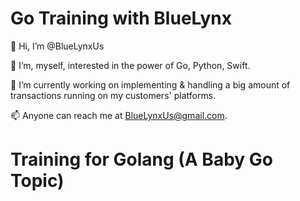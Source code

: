 # Go Training with BlueLynx

👋 Hi, I’m @BlueLynxUs

👀 I’m, myself, interested in the power of Go, Python, Swift.

🌱 I’m currently working on implementing & handling a big amount of transactions running on my customers' platforms.

📫 Anyone can reach me at BlueLynxUs@gmail.com.

# Training for Golang (A Baby Go Topic)
